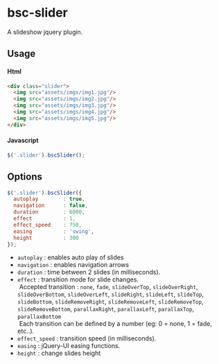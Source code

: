 # bsc-slider
A slideshow jquery plugin.

Usage
----


#### Html
```html
<div class="slider">
  <img src="assets/imgs/img1.jpg"/>
  <img src="assets/imgs/img2.jpg"/>
  <img src="assets/imgs/img3.jpg"/>
  <img src="assets/imgs/img4.jpg"/>
  <img src="assets/imgs/img5.jpg"/>
</div>
```
#### Javascript
```js
$('.slider').bscSlider();
```

Options
----

```js
$('.slider').bscSlider({
  autoplay        : true,
  navigation      : false,
  duration        : 6000,
  effect          : 1,
  effect_speed    : 750,
  easing          : 'swing',
  height          : 300
});
```

* `autoplay`   : enables auto play of slides
* `navigation` : enables navigation arrows
* `duration`   : time between 2 slides (in milliseconds).
* `effect`     : transition mode for slide changes.<br/>
  Accepted transition : 
    `none`, `fade`, `slideOverTop`, `slideOverRight`, `slideOverBottom`, `slideOverLeft`, `slideRight`, `slideLeft`, `slideTop`, `slideBottom`, `slideRemoveRight`, `slideRemoveLeft`, `slideRemoveTop`, `slideRemoveBottom`, `parallaxRight`, `parallaxLeft`, `parallaxTop`, `parallaxBottom`<br/>
  Each transition can be defined by a number (eg: 0 = none, 1 = fade, etc..).
* `effect_speed` : transition speed (in milliseconds).
* `easing`     : jQuery-UI easing functions.
* `height`     : change slides height
